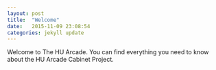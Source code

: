 ```yaml
---
layout: post
title:  "Welcome"
date:   2015-11-09 23:08:54
categories: jekyll update
---
```

Welcome to The HU Arcade. You can find everything you need to know about the HU Arcade Cabinet Project.
